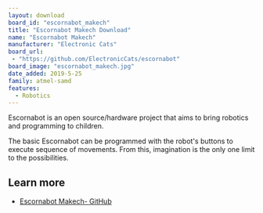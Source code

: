 ```yaml
---
layout: download
board_id: "escornabot_makech"
title: "Escornabot Makech Download"
name: "Escornabot Makech"
manufacturer: "Electronic Cats"
board_url:
 - "https://github.com/ElectronicCats/escornabot"
board_image: "escornabot_makech.jpg"
date_added: 2019-5-25
family: atmel-samd
features:
  - Robotics
---
```


Escornabot is an open source/hardware project that aims to bring robotics and programming to children.

The basic Escornabot can be programmed with the robot's buttons to execute sequence of movements. From this, imagination is the only one limit to the possibilities.

## Learn more
* [Escornabot Makech- GitHub](https://github.com/ElectronicCats/escornabot)
